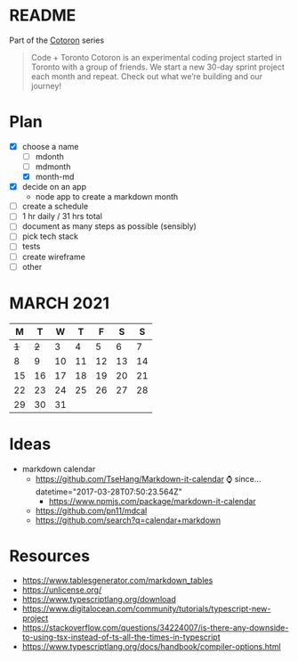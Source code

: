 # README

Part of the [Cotoron](https://cotoron.ga/) series

> Code + Toronto
> Cotoron is an experimental coding project started in Toronto with a group of friends. We start a new 30-day sprint project each month and repeat. Check out what we’re building and our journey!

# Plan

- [x] choose a name
  - [ ] mdonth
  - [ ] mdmonth
  - [x] month-md
- [x] decide on an app
  - node app to create a markdown month
- [ ] create a schedule
- [ ] 1 hr daily / 31 hrs total
- [ ] document as many steps as possible (sensibly)
- [ ] pick tech stack
- [ ] tests
- [ ] create wireframe
- [ ] other

# MARCH 2021

| M     | T     | W   | T   | F   | S   | S   |
| ----- | ----- | --- | --- | --- | --- | --- |
| ~~1~~ | ~~2~~ | 3   | 4   | 5   | 6   | 7   |
| 8     | 9     | 10  | 11  | 12  | 13  | 14  |
| 15    | 16    | 17  | 18  | 19  | 20  | 21  |
| 22    | 23    | 24  | 25  | 26  | 27  | 28  |
| 29    | 30    | 31  |     |     |     |     |


# Ideas

- markdown calendar
  - https://github.com/TseHang/Markdown-it-calendar ⌚ since... datetime="2017-03-28T07:50:23.564Z"
    - https://www.npmjs.com/package/markdown-it-calendar
  - https://github.com/pn11/mdcal
  - https://github.com/search?q=calendar+markdown

# Resources

- https://www.tablesgenerator.com/markdown_tables
- https://unlicense.org/
- https://www.typescriptlang.org/download
- https://www.digitalocean.com/community/tutorials/typescript-new-project
- https://stackoverflow.com/questions/34224007/is-there-any-downside-to-using-tsx-instead-of-ts-all-the-times-in-typescript
- https://www.typescriptlang.org/docs/handbook/compiler-options.html
